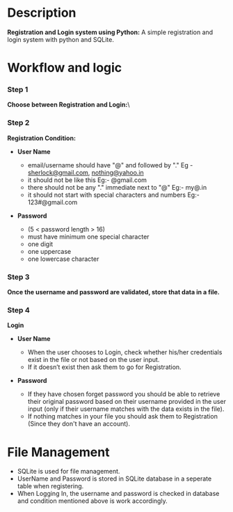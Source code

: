 # Description
**Registration and Login system using Python:**  A simple registration and login system with python and SQLite.

# Workflow and logic
### Step 1
**Choose between Registration and Login:**\

### Step 2
**Registration Condition:**
  - **User Name**
    - email/username should have "@" and followed by "." Eg - sherlock@gmail.com, nothing@yahoo.in
    - it should not be like this Eg:- @gmail.com
    - there should not be any "." immediate next to "@" Eg:- my@.in
    - it should not start with special characters and numbers Eg:- 123#@gmail.com
  
  - **Password** 
    - (5 < password length > 16)
    - must have minimum one special character
    - one digit
    - one uppercase
    - one lowercase character
    
### Step 3
**Once the username and password are validated, store that data in a file.**

### Step 4
**Login**
  - **User Name**
    - When the user chooses to Login, check whether his/her credentials exist in the file or not based on the user input.
    - If it doesn’t exist then ask them to go for Registration.
  
  - **Password**
    - If they have chosen forget password you should be able to retrieve their original password based on their username provided in the user input
     (only if their username matches with the data exists in the file).
    - If nothing matches in your file you should ask them to Registration
     (Since they don't have an account).
     
     
# File Management
- SQLite is used for file management.
- UserName and Password is stored in SQLite database in a seperate table when registering.
- When Logging In, the username and password is checked in database and condition mentioned above is work accordingly.
